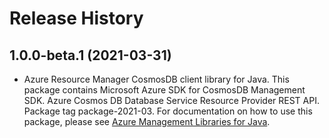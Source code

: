 # Release History

## 1.0.0-beta.1 (2021-03-31)

- Azure Resource Manager CosmosDB client library for Java. This package contains Microsoft Azure SDK for CosmosDB Management SDK. Azure Cosmos DB Database Service Resource Provider REST API. Package tag package-2021-03. For documentation on how to use this package, please see [Azure Management Libraries for Java](https://aka.ms/azsdk/java/mgmt).
